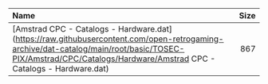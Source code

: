 |Name|Size|
|:---|---:|
|[Amstrad CPC - Catalogs - Hardware.dat](https://raw.githubusercontent.com/open-retrogaming-archive/dat-catalog/main/root/basic/TOSEC-PIX/Amstrad/CPC/Catalogs/Hardware/Amstrad CPC - Catalogs - Hardware.dat)|867|
